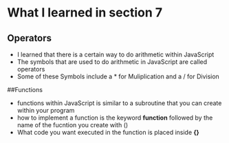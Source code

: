 # What I learned in section 7

## Operators
- I learned that there is a certain way to do arithmetic within JavaScript
- The symbols that are used to do arithmetic in JavaScript are called operators
- Some of these Symbols include a * for Muliplication and a / for Division

##Functions
- functions within JavaScript is similar to a subroutine that you can create within your program
- how to implement a function is the keyword **function** followed by the name of the fucntion you create with ()
- What code you want executed in the function is placed inside **{}**
